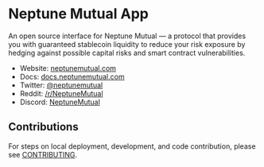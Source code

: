 # Neptune Mutual App

An open source interface for Neptune Mutual &mdash; a protocol that provides you
with guaranteed stablecoin liquidity to reduce your risk exposure by hedging
against possible capital risks and smart contract vulnerabilities.

- Website: [neptunemutual.com](https://neptunemutual.com)
- Docs: [docs.neptunemutual.com](https://docs.neptunemutual.com)
- Twitter: [@neptunemutual](https://twitter.com/neptunemutual)
- Reddit: [/r/NeptuneMutual](https://www.reddit.com/r/NeptuneMutual)
- Discord: [NeptuneMutual](https://discord.gg/2qMGTtJtnW)

## Contributions

For steps on local deployment, development, and code contribution, please see
[CONTRIBUTING](./CONTRIBUTING.md).
